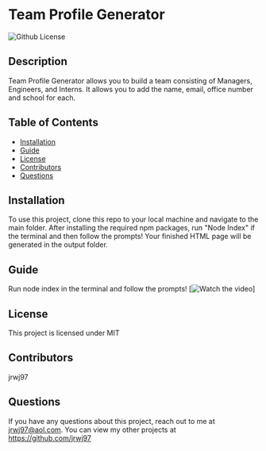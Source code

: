# Team Profile Generator
  ![Github License](http://img.shields.io/badge/license-MIT-blue.svg)

  ## Description
  Team Profile Generator allows you to build a team consisting of Managers, Engineers, and Interns. It allows you to add the name, email, office number and school for each. 
  ## Table of Contents
  * [Installation](#installation)
  * [Guide](#guide)
  * [License](*license)
  * [Contributors](#contributors)
  * [Questions](#questions)

  ## Installation
  To use this project, clone this repo to your local machine and navigate to the main folder. After installing the required npm packages, run "Node Index" if the terminal and then follow the prompts! Your finished HTML page will be generated in the output folder.

  ## Guide
  Run node index in the terminal and follow the prompts!
  [![Watch the video](./screenshots/Screen-Recording-2022-03-13-at-13.37.22.gif)]

  ## License
  This project is licensed under MIT

  ## Contributors
  jrwj97

  ## Questions
  If you have any questions about this project, reach out to me at jrwj97@aol.com. You can view my other projects at https://github.com/jrwj97
